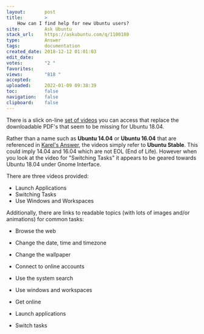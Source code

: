 ```yaml
---
layout:       post
title:        >
    How can I find help for new Ubuntu users?
site:         Ask Ubuntu
stack_url:    https://askubuntu.com/q/1100180
type:         Answer
tags:         documentation
created_date: 2018-12-12 01:01:03
edit_date:    
votes:        "2 "
favorites:    
views:        "818 "
accepted:     
uploaded:     2022-01-09 09:38:39
toc:          false
navigation:   false
clipboard:    false
---
```


There is a slick on-line [set of videos][1] you can access that replace the downloadable PDF's that seem to be missing for Ubuntu 18.04.

Rather than a name such as **Ubuntu 14.04** or **Ubuntu 16.04** that are referenced in [Karel's Answer][2], the videos simply refer to **Ubuntu Stable**. This could imply 14.04 and 16.04 which are not EOL (End of Life). However when you look at the video for "Switching Tasks" it appears to be geared towards Ubuntu 18.04 under Gnome Interface.

There are three videos provided:

- Launch Applications
- Switching Tasks
- Use Windows and Workspaces

Additionally, there are links to readable topics (with lots of images and/or animations) for common tasks:

- Browse the web
- Change the date, time and timezone
- Change the wallpaper
- Connect to online accounts
- Use the system search
- Use windows and workspaces
- Get online
- Launch applications
- Switch tasks


  [1]: https://help.ubuntu.com/stable/ubuntu-help/getting-started.html.en
  [2]: https://askubuntu.com/a/440783/307523
